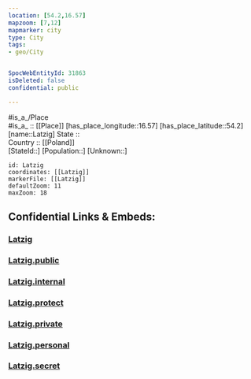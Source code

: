 ```yaml
---
location: [54.2,16.57] 
mapzoom: [7,12] 
mapmarker: city 
type: City
tags:
- geo/City


SpocWebEntityId: 31863
isDeleted: false
confidential: public

---
```

#is_a_/Place  
#is_a_ :: [[Place]] 
[has_place_longitude::16.57] 
[has_place_latitude::54.2] 
[name::Latzig] 
State ::  
Country :: [[Poland]]  
[StateId::] 
[Population::] 
[Unknown::] 


```leaflet
id: Latzig
coordinates: [[Latzig]] 
markerFile: [[Latzig]] 
defaultZoom: 11 
maxZoom: 18
```


## Confidential Links & Embeds: 

### [Latzig](/_Standards/Earth/Continent/Europe/Europe~East/Poland/Provinces~Poland/West_Pomeranian/City/Latzig.md) 

### [Latzig.public](/_public/Earth/Continent/Europe/Europe~East/Poland/Provinces~Poland/West_Pomeranian/City/Latzig.public.md) 

### [Latzig.internal](/_internal/Earth/Continent/Europe/Europe~East/Poland/Provinces~Poland/West_Pomeranian/City/Latzig.internal.md) 

### [Latzig.protect](/_protect/Earth/Continent/Europe/Europe~East/Poland/Provinces~Poland/West_Pomeranian/City/Latzig.protect.md) 

### [Latzig.private](/_private/Earth/Continent/Europe/Europe~East/Poland/Provinces~Poland/West_Pomeranian/City/Latzig.private.md) 

### [Latzig.personal](/_personal/Earth/Continent/Europe/Europe~East/Poland/Provinces~Poland/West_Pomeranian/City/Latzig.personal.md) 

### [Latzig.secret](/_secret/Earth/Continent/Europe/Europe~East/Poland/Provinces~Poland/West_Pomeranian/City/Latzig.secret.md)

